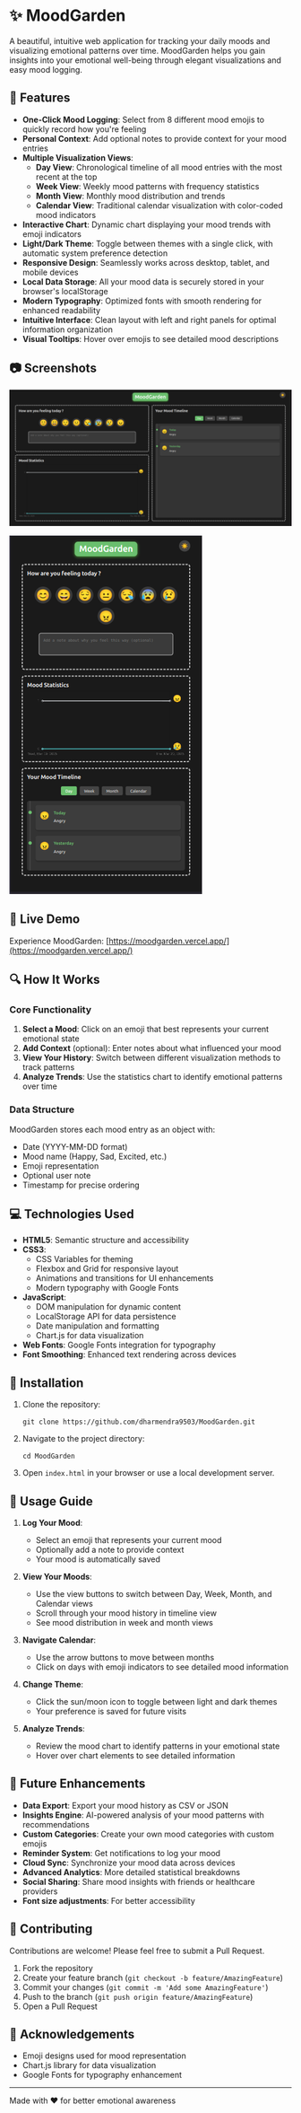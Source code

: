 # ✨ MoodGarden

A beautiful, intuitive web application for tracking your daily moods and visualizing emotional patterns over time. MoodGarden helps you gain insights into your emotional well-being through elegant visualizations and easy mood logging.

## 🌟 Features

- **One-Click Mood Logging**: Select from 8 different mood emojis to quickly record how you're feeling
- **Personal Context**: Add optional notes to provide context for your mood entries
- **Multiple Visualization Views**:
  - **Day View**: Chronological timeline of all mood entries with the most recent at the top
  - **Week View**: Weekly mood patterns with frequency statistics
  - **Month View**: Monthly mood distribution and trends
  - **Calendar View**: Traditional calendar visualization with color-coded mood indicators
- **Interactive Chart**: Dynamic chart displaying your mood trends with emoji indicators
- **Light/Dark Theme**: Toggle between themes with a single click, with automatic system preference detection
- **Responsive Design**: Seamlessly works across desktop, tablet, and mobile devices
- **Local Data Storage**: All your mood data is securely stored in your browser's localStorage
- **Modern Typography**: Optimized fonts with smooth rendering for enhanced readability
- **Intuitive Interface**: Clean layout with left and right panels for optimal information organization
- **Visual Tooltips**: Hover over emojis to see detailed mood descriptions

## 📷 Screenshots

![Laptop View](screenshots/laptop-view.png)

![Mobile View](screenshots/mobile-view.png)

## 🚀 Live Demo

Experience MoodGarden: [https://moodgarden.vercel.app/](https://moodgarden.vercel.app/)

## 🔍 How It Works

### Core Functionality

1. **Select a Mood**: Click on an emoji that best represents your current emotional state
2. **Add Context** (optional): Enter notes about what influenced your mood
3. **View Your History**: Switch between different visualization methods to track patterns
4. **Analyze Trends**: Use the statistics chart to identify emotional patterns over time

### Data Structure

MoodGarden stores each mood entry as an object with:
- Date (YYYY-MM-DD format)
- Mood name (Happy, Sad, Excited, etc.)
- Emoji representation
- Optional user note
- Timestamp for precise ordering

## 💻 Technologies Used

- **HTML5**: Semantic structure and accessibility
- **CSS3**: 
  - CSS Variables for theming
  - Flexbox and Grid for responsive layout
  - Animations and transitions for UI enhancements
  - Modern typography with Google Fonts
- **JavaScript**: 
  - DOM manipulation for dynamic content
  - LocalStorage API for data persistence
  - Date manipulation and formatting
  - Chart.js for data visualization
- **Web Fonts**: Google Fonts integration for typography
- **Font Smoothing**: Enhanced text rendering across devices

## 🔧 Installation

1. Clone the repository:
   ```
   git clone https://github.com/dharmendra9503/MoodGarden.git
   ```

2. Navigate to the project directory:
   ```
   cd MoodGarden
   ```

3. Open `index.html` in your browser or use a local development server.

## 📱 Usage Guide

1. **Log Your Mood**:
   - Select an emoji that represents your current mood
   - Optionally add a note to provide context
   - Your mood is automatically saved

2. **View Your Moods**:
   - Use the view buttons to switch between Day, Week, Month, and Calendar views
   - Scroll through your mood history in timeline view
   - See mood distribution in week and month views

3. **Navigate Calendar**:
   - Use the arrow buttons to move between months
   - Click on days with emoji indicators to see detailed mood information

4. **Change Theme**:
   - Click the sun/moon icon to toggle between light and dark themes
   - Your preference is saved for future visits

5. **Analyze Trends**:
   - Review the mood chart to identify patterns in your emotional state
   - Hover over chart elements to see detailed information

## 🔮 Future Enhancements

- **Data Export**: Export your mood history as CSV or JSON
- **Insights Engine**: AI-powered analysis of your mood patterns with recommendations
- **Custom Categories**: Create your own mood categories with custom emojis
- **Reminder System**: Get notifications to log your mood
- **Cloud Sync**: Synchronize your mood data across devices
- **Advanced Analytics**: More detailed statistical breakdowns
- **Social Sharing**: Share mood insights with friends or healthcare providers
- **Font size adjustments**: For better accessibility

## 🤝 Contributing

Contributions are welcome! Please feel free to submit a Pull Request.

1. Fork the repository
2. Create your feature branch (`git checkout -b feature/AmazingFeature`)
3. Commit your changes (`git commit -m 'Add some AmazingFeature'`)
4. Push to the branch (`git push origin feature/AmazingFeature`)
5. Open a Pull Request


## 👏 Acknowledgements

- Emoji designs used for mood representation
- Chart.js library for data visualization
- Google Fonts for typography enhancement

---

Made with ❤️ for better emotional awareness 